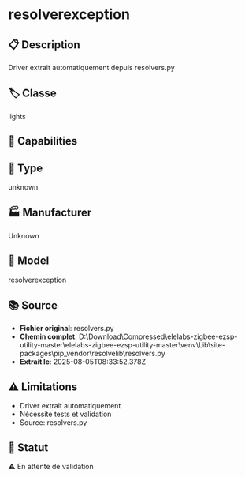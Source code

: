 # resolverexception

## 📋 Description
Driver extrait automatiquement depuis resolvers.py

## 🏷️ Classe
lights

## 🔧 Capabilities


## 📡 Type
unknown

## 🏭 Manufacturer
Unknown

## 📱 Model
resolverexception

## 📚 Source
- **Fichier original**: resolvers.py
- **Chemin complet**: D:\Download\Compressed\elelabs-zigbee-ezsp-utility-master\elelabs-zigbee-ezsp-utility-master\venv\Lib\site-packages\pip\_vendor\resolvelib\resolvers.py
- **Extrait le**: 2025-08-05T08:33:52.378Z

## ⚠️ Limitations
- Driver extrait automatiquement
- Nécessite tests et validation
- Source: resolvers.py

## 🚀 Statut
⚠️ En attente de validation
